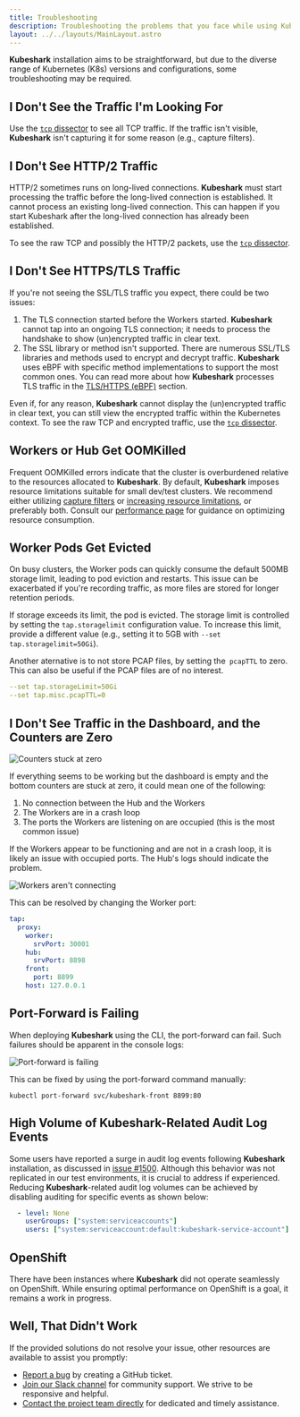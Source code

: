 ```yaml
---
title: Troubleshooting
description: Troubleshooting the problems that you face while using Kubeshark.
layout: ../../layouts/MainLayout.astro
---
```


**Kubeshark** installation aims to be straightforward, but due to the diverse range of Kubernetes (K8s) versions and configurations, some troubleshooting may be required.

## I Don't See the Traffic I'm Looking For

Use the [`tcp` dissector](/en/pod_to_pod_connections#enabling-and-disabling) to see all TCP traffic. If the traffic isn't visible, **Kubeshark** isn't capturing it for some reason (e.g., capture filters).

## I Don't See HTTP/2 Traffic

HTTP/2 sometimes runs on long-lived connections. **Kubeshark** must start processing the traffic before the long-lived connection is established. It cannot process an existing long-lived connection. This can happen if you start Kubeshark after the long-lived connection has already been established.

To see the raw TCP and possibly the HTTP/2 packets, use the [`tcp` dissector](/en/pod_to_pod_connections#enabling-and-disabling).

## I Don't See HTTPS/TLS Traffic

If you're not seeing the SSL/TLS traffic you expect, there could be two issues:

1. The TLS connection started before the Workers started. **Kubeshark** cannot tap into an ongoing TLS connection; it needs to process the handshake to show (un)encrypted traffic in clear text.
2. The SSL library or method isn't supported. There are numerous SSL/TLS libraries and methods used to encrypt and decrypt traffic. **Kubeshark** uses eBPF with specific method implementations to support the most common ones. You can read more about how **Kubeshark** processes TLS traffic in the [TLS/HTTPS (eBPF)](/en/encrypted_traffic) section.

Even if, for any reason, **Kubeshark** cannot display the (un)encrypted traffic in clear text, you can still view the encrypted traffic within the Kubernetes context. To see the raw TCP and encrypted traffic, use the [`tcp` dissector](/en/pod_to_pod_connections#enabling-and-disabling).

## Workers or Hub Get OOMKilled

Frequent OOMKilled errors indicate that the cluster is overburdened relative to the resources allocated to **Kubeshark**. By default, **Kubeshark** imposes resource limitations suitable for small dev/test clusters. We recommend either utilizing [capture filters](/en/pod_targeting0) or [increasing resource limitations](/en/performance#resource-limitations), or preferably both. Consult our [performance page](/en/performance) for guidance on optimizing resource consumption.

## Worker Pods Get Evicted

On busy clusters, the Worker pods can quickly consume the default 500MB storage limit, leading to pod eviction and restarts. This issue can be exacerbated if you're recording traffic, as more files are stored for longer retention periods.

If storage exceeds its limit, the pod is evicted. The storage limit is controlled by setting the `tap.storagelimit` configuration value. To increase this limit, provide a different value (e.g., setting it to 5GB with `--set tap.storagelimit=50Gi`).

Another aternative is to not store PCAP files, by setting the` pcapTTL` to zero. This can also be useful if the PCAP files are of no interest.

```yaml
--set tap.storageLimit=50Gi
--set tap.misc.pcapTTL=0
```

## I Don't See Traffic in the Dashboard, and the Counters are Zero

![Counters stuck at zero](/zero-counters.png)

If everything seems to be working but the dashboard is empty and the bottom counters are stuck at zero, it could mean one of the following:

1. No connection between the Hub and the Workers
2. The Workers are in a crash loop
3. The ports the Workers are listening on are occupied (this is the most common issue)

If the Workers appear to be functioning and are not in a crash loop, it is likely an issue with occupied ports. The Hub's logs should indicate the problem.

![Workers aren't connecting](/workers-not-connecting.png)

This can be resolved by changing the Worker port:

```yaml
tap:
  proxy:
    worker:
      srvPort: 30001
    hub:
      srvPort: 8898
    front:
      port: 8899
    host: 127.0.0.1
```

## Port-Forward is Failing

When deploying **Kubeshark** using the CLI, the port-forward can fail. Such failures should be apparent in the console logs:

![Port-forward is failing](/port-forward-failing.png)

This can be fixed by using the port-forward command manually:

```shell
kubectl port-forward svc/kubeshark-front 8899:80
```

## High Volume of **Kubeshark**-Related Audit Log Events

Some users have reported a surge in audit log events following **Kubeshark** installation, as discussed in [issue #1500](https://github.com/kubeshark/kubeshark/issues/1500). Although this behavior was not replicated in our test environments, it is crucial to address if experienced. Reducing **Kubeshark**-related audit log volumes can be achieved by disabling auditing for specific events as shown below:

```yaml
  - level: None
    userGroups: ["system:serviceaccounts"]
    users: ["system:serviceaccount:default:kubeshark-service-account"]
```

## OpenShift

There have been instances where **Kubeshark** did not operate seamlessly on OpenShift. While ensuring optimal performance on OpenShift is a goal, it remains a work in progress.

## Well, That Didn't Work

If the provided solutions do not resolve your issue, other resources are available to assist you promptly:

- [Report a bug](https://github.com/kubeshark/kubeshark/issues) by creating a GitHub ticket.
- [Join our Slack channel](https://join.slack.com/t/kubeshark/shared_invite/zt-1m90td3n7-VHxN_~V5kVp80SfQW3SfpA) for community support. We strive to be responsive and helpful.
- [Contact the project team directly](https://kubeshark.co/contact-us) for dedicated and timely assistance.